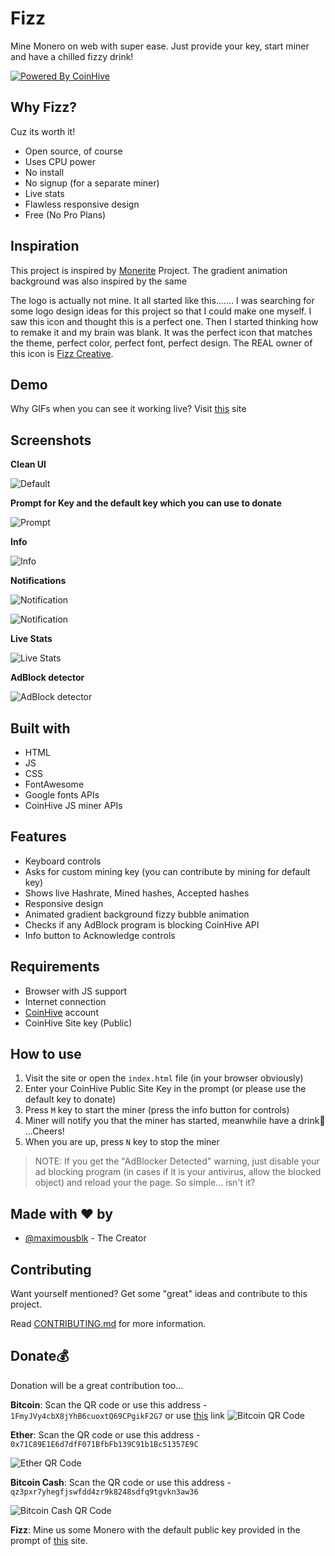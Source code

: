 # Fizz

Mine Monero on web with super ease. Just provide your key, start miner and have a chilled fizzy drink!

[![Powered By CoinHive](https://i.imgur.com/3XirDFK.png)](https://coinhive.com)



## Why Fizz?

Cuz its worth it! 

* Open source, of course
* Uses CPU power
* No install
* No signup (for a separate miner)
* Live stats
* Flawless responsive design
* Free (No Pro Plans)



## Inspiration

This project is inspired by [Monerite](https://electronjs.org/apps/monerite) Project. The gradient animation background was also inspired by the same

The logo is actually not mine. It all started like this....... I was searching for some logo design ideas for this project so that I could make one myself. I saw this icon and thought this is a perfect one. Then I started thinking how to remake it and my brain was blank. It was the perfect icon that matches the theme, perfect color, perfect font, perfect design. The REAL owner of this icon is [Fizz Creative](http://hellofizz.com/about).



## Demo

Why GIFs when you can see it working live? Visit [this](https://maximousblk.github.io/Fizz/) site



## Screenshots

**Clean UI**

![Default](https://i.imgur.com/2GrKGSK.png)



**Prompt for Key and the default key which you can use to donate**

![Prompt](https://i.imgur.com/rSORXst.png)



**Info**

![Info](https://i.imgur.com/W1Szge6.png)



**Notifications**

![Notification](https://i.imgur.com/Amc6fub.png)

![Notification](https://i.imgur.com/Ld9BolK.png)



**Live Stats**

![Live Stats](https://i.imgur.com/8ghBy6q.png)



**AdBlock detector**

![AdBlock detector](https://i.imgur.com/RzwSeCt.png)



## Built with

* HTML
* JS
* CSS
* FontAwesome
* Google fonts APIs
* CoinHive JS miner APIs



## Features

* Keyboard controls
* Asks for custom mining key (you can contribute by mining for default key)
* Shows live Hashrate, Mined hashes, Accepted hashes
* Responsive design
* Animated gradient background fizzy bubble animation
* Checks if any AdBlock program is blocking CoinHive API
* Info button to Acknowledge controls



## Requirements

* Browser with JS support
* Internet connection
* [CoinHive](https://coinhive.com) account
* CoinHive Site key (Public)



## How to use

1. Visit the site or open the ```index.html``` file (in your browser obviously)
2. Enter your CoinHive Public Site Key in the prompt (or please use the default key to donate)
3. Press ```M``` key to start the miner (press the info button for controls)
4. Miner will notify you that the miner has started, meanwhile have a drink:beer: ...Cheers!
5. When you are up, press `N` key to stop the miner

> NOTE: If you get the "AdBlocker Detected" warning, just disable your ad blocking program (in cases if it is your antivirus, allow the blocked object) and reload your the page. So simple... isn't it?



## Made with :heart: by

* [@maximousblk](https://github.com/maximousblk) - The Creator



## Contributing

Want yourself mentioned? Get some "great" ideas and contribute to this project. 

Read [CONTRIBUTING.md](https://github.com/maximousblk/Fizz/blob/master/Contributing.md) for more information.



## Donate:moneybag:
Donation will be a great contribution too...

**Bitcoin**: Scan the QR code or use this address -  `1FmyJVy4cbX8jYhB6cuoxtQ69CPgikF2G7` or use [this](https://blockchain.info/payment_request?address=1FmyJVy4cbX8jYhB6cuoxtQ69CPgikF2G7&amount=0.00011&message=Donation) link
![Bitcoin QR Code](https://i.imgur.com/zfgWNfr.png)



**Ether**: Scan the QR code or use this address - `0x71C89E1E6d7dfF071BfbFb139C91b1Bc51357E9C`

![Ether QR Code](https://i.imgur.com/YGvtXER.png)



**Bitcoin Cash**: Scan the QR code or use this address - `qz3pxr7yhegfjswfdd4zr9k8248sdfq9tgvkn3aw36`

![Bitcoin Cash QR Code](https://i.imgur.com/YGvtXER.png)



**Fizz**: Mine us some Monero with the default public key provided in the prompt of [this](https://maximousblk.github.io/Fizz/) site.